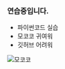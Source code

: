 ### 연습중입니다.
- 파이썬코드 실습
- 모코코 귀여워
- 깃허브 어려워

![모코코](https://upload3.inven.co.kr/upload/2023/08/11/bbs/i13137837364.jpg?MW=800)